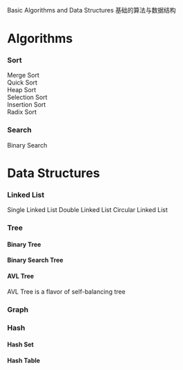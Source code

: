 Basic Algorithms and Data Structures 基础的算法与数据结构

# Algorithms
### Sort
Merge Sort  
Quick Sort  
Heap Sort  
Selection Sort  
Insertion Sort  
Radix Sort

### Search
Binary Search

# Data Structures
### Linked List
Single Linked List
Double Linked List
Circular Linked List

### Tree
#### Binary Tree
#### Binary Search Tree
#### AVL Tree
AVL Tree is a flavor of self-balancing tree  

### Graph

### Hash
#### Hash Set
#### Hash Table
